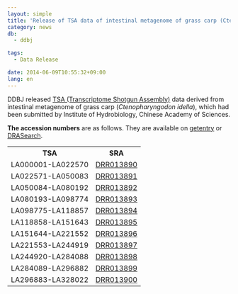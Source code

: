 ```yaml
---
layout: simple
title: 'Release of TSA data of intestinal metagenome of grass carp (Ctenopharyngodon idella)'
category: news
db:
  - ddbj

tags:
  - Data Release

date: 2014-06-09T10:55:32+09:00
lang: en
---
```


<p>DDBJ released <a href="/ddbj/tsa-e.html">TSA (Transcriptome Shotgun Assembly)</a> data derived from intestinal metagenome of grass carp (<em>Ctenopharyngodon idella</em>), which had been submitted by Institute of Hydrobiology, Chinese Academy of Sciences.</p>

<p><strong>The accession numbers</strong> are as follows. They are available on <a href="http://getentry.ddbj.nig.ac.jp/top-e.html" target="_blank">getentry</a> or <a href="http://ddbj.nig.ac.jp/DRASearch/" target="_blank">DRASearch</a>. </p>

<table class="t04">
    <tbody>
        <tr>
            <th> TSA </th>
            <th> SRA </th>
        </tr>
        <tr>
            <td> LA000001-LA022570 </td>
            <td> <a href="http://ddbj.nig.ac.jp/DRASearch/run?acc=DRR013890">DRR013890</a> </td>
        </tr>
        <tr>
            <td> LA022571-LA050083 </td>
            <td> <a href="http://ddbj.nig.ac.jp/DRASearch/run?acc=DRR013891">DRR013891</a> </td>
        </tr>
        <tr>
            <td> LA050084-LA080192 </td>
            <td> <a href="http://ddbj.nig.ac.jp/DRASearch/run?acc=DRR013892">DRR013892</a> </td>
        </tr>
        <tr>
            <td> LA080193-LA098774 </td>
            <td> <a href="http://ddbj.nig.ac.jp/DRASearch/run?acc=DRR013893">DRR013893</a> </td>
        </tr>
        <tr>
            <td> LA098775-LA118857 </td>
            <td> <a href="http://ddbj.nig.ac.jp/DRASearch/run?acc=DRR013894">DRR013894</a> </td>
        </tr>
        <tr>
            <td> LA118858-LA151643 </td>
            <td> <a href="http://ddbj.nig.ac.jp/DRASearch/run?acc=DRR013895">DRR013895</a> </td>
        </tr>
        <tr>
            <td> LA151644-LA221552 </td>
            <td> <a href="http://ddbj.nig.ac.jp/DRASearch/run?acc=DRR013896">DRR013896</a> </td>
        </tr>
        <tr>
            <td> LA221553-LA244919 </td>
            <td> <a href="http://ddbj.nig.ac.jp/DRASearch/run?acc=DRR013897">DRR013897</a> </td>
        </tr>
        <tr>
            <td> LA244920-LA284088 </td>
            <td> <a href="http://ddbj.nig.ac.jp/DRASearch/run?acc=DRR013898">DRR013898</a> </td>
        </tr>
        <tr>
            <td> LA284089-LA296882 </td>
            <td> <a href="http://ddbj.nig.ac.jp/DRASearch/run?acc=DRR013899">DRR013899</a> </td>
        </tr>
        <tr>
            <td> LA296883-LA328022 </td>
            <td> <a href="http://ddbj.nig.ac.jp/DRASearch/run?acc=DRR013900">DRR013900</a> </td>
        </tr>
    </tbody>
</table>
